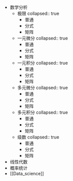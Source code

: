 - 数学分析
	- 极限
	  collapsed:: true
		- 普通
		- 分式
		- 矩阵
	- 一元微分
	  collapsed:: true
		- 普通
		- 分式
		- 矩阵
	- 一元积分
	  collapsed:: true
		- 普通
		- 分式
		- 矩阵
	- 多元微分
	  collapsed:: true
		- 普通
		- 分式
		- 矩阵
	- 多元积分
	  collapsed:: true
		- 普通
		- 分式
		- 矩阵
	- 级数
	  collapsed:: true
		- 普通
		- 分式
		- 矩阵
- 线性代数
- 概率统计
- [[Data_science]]